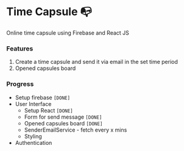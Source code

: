 # Time Capsule :mailbox_with_no_mail:
Online time capsule using Firebase and React JS

### Features
1. Create a time capsule and send it via email in the set time period
2. Opened capsules board

### Progress
- Setup firebase `[DONE]`
- User Interface
  - Setup React `[DONE]`
  - Form for send message `[DONE]`
  - Opened capsules board `[DONE]`
  - SenderEmailService - fetch every x mins
  - Styling
- Authentication